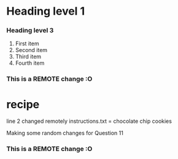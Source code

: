 <h1>Heading level 1</h1>
<h3>Heading level 3</h3>

<ol>
  <li>First item</li>
  <li>Second item</li>
  <li>Third item</li>
  <li>Fourth item</li>
</ol>

### This is a REMOTE change :O
# recipe
line 2 changed remotely
instructions.txt = chocolate chip cookies

Making some random changes for Question 11
### This is a REMOTE change :O
